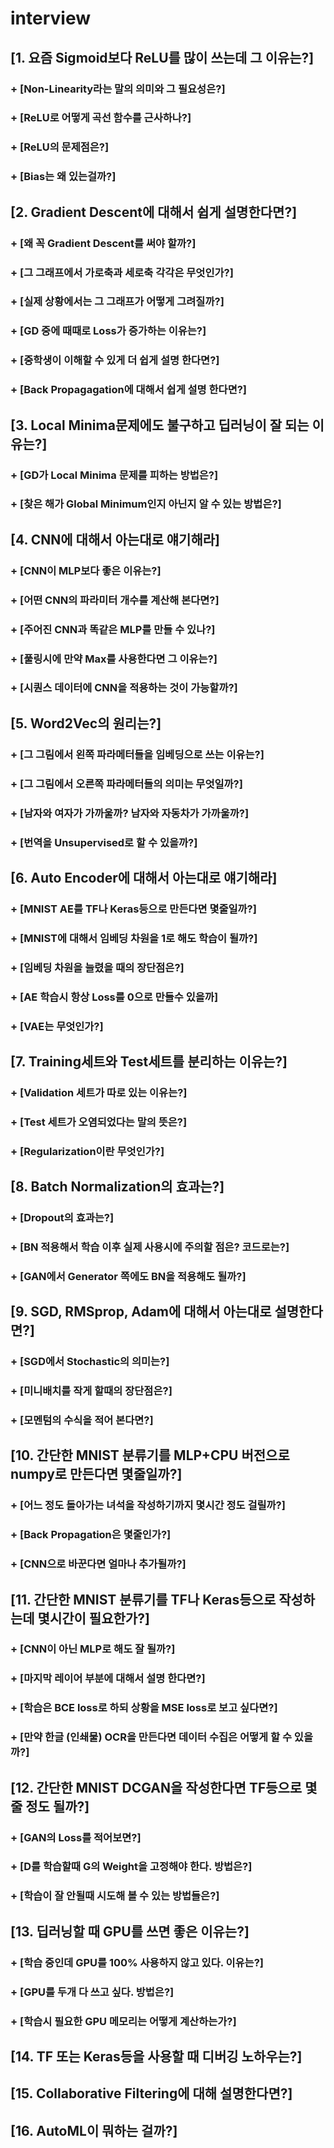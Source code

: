 # interview




## [1. 요즘 Sigmoid보다 ReLU를 많이 쓰는데 그 이유는?]
### + [Non-Linearity라는 말의 의미와 그 필요성은?]
### + [ReLU로 어떻게 곡선 함수를 근사하나?]
### + [ReLU의 문제점은?]
### + [Bias는 왜 있는걸까?]

## [2. Gradient Descent에 대해서 쉽게 설명한다면?]
### + [왜 꼭 Gradient Descent를 써야 할까?]
### + [그 그래프에서 가로축과 세로축 각각은 무엇인가?]
### + [실제 상황에서는 그 그래프가 어떻게 그려질까?]
### + [GD 중에 때때로 Loss가 증가하는 이유는?]
### + [중학생이 이해할 수 있게 더 쉽게 설명 한다면?]
### + [Back Propagagation에 대해서 쉽게 설명 한다면?]

## [3. Local Minima문제에도 불구하고 딥러닝이 잘 되는 이유는?]
### + [GD가 Local Minima 문제를 피하는 방법은?]
### + [찾은 해가 Global Minimum인지 아닌지 알 수 있는 방법은?]

## [4. CNN에 대해서 아는대로 얘기해라]
### + [CNN이 MLP보다 좋은 이유는?]
### + [어떤 CNN의 파라미터 개수를 계산해 본다면?]
### + [주어진 CNN과 똑같은 MLP를 만들 수 있나?]
### + [풀링시에 만약 Max를 사용한다면 그 이유는?]
### + [시퀀스 데이터에 CNN을 적용하는 것이 가능할까?]

## [5. Word2Vec의 원리는?]
### + [그 그림에서 왼쪽 파라메터들을 임베딩으로 쓰는 이유는?]
### + [그 그림에서 오른쪽 파라메터들의 의미는 무엇일까?]
### + [남자와 여자가 가까울까? 남자와 자동차가 가까울까?]
### + [번역을 Unsupervised로 할 수 있을까?]

## [6. Auto Encoder에 대해서 아는대로 얘기해라]
### + [MNIST AE를 TF나 Keras등으로 만든다면 몇줄일까?]
### + [MNIST에 대해서 임베딩 차원을 1로 해도 학습이 될까?]
### + [임베딩 차원을 늘렸을 때의 장단점은?]
### + [AE 학습시 항상 Loss를 0으로 만들수 있을까]
### + [VAE는 무엇인가?]

## [7. Training세트와 Test세트를 분리하는 이유는?]
### + [Validation 세트가 따로 있는 이유는?]
### + [Test 세트가 오염되었다는 말의 뜻은?]
### + [Regularization이란 무엇인가?]

## [8. Batch Normalization의 효과는?]
### + [Dropout의 효과는?]
### + [BN 적용해서 학습 이후 실제 사용시에 주의할 점은? 코드로는?]
### + [GAN에서 Generator 쪽에도 BN을 적용해도 될까?]

## [9. SGD, RMSprop, Adam에 대해서 아는대로 설명한다면?]
### + [SGD에서 Stochastic의 의미는?]
### + [미니배치를 작게 할때의 장단점은?]
### + [모멘텀의 수식을 적어 본다면?]

## [10. 간단한 MNIST 분류기를 MLP+CPU 버전으로 numpy로 만든다면 몇줄일까?]
### + [어느 정도 돌아가는 녀석을 작성하기까지 몇시간 정도 걸릴까?]
### + [Back Propagation은 몇줄인가?]
### + [CNN으로 바꾼다면 얼마나 추가될까?]

## [11. 간단한 MNIST 분류기를 TF나 Keras등으로 작성하는데 몇시간이 필요한가?]
### + [CNN이 아닌 MLP로 해도 잘 될까?]
### + [마지막 레이어 부분에 대해서 설명 한다면?]
### + [학습은 BCE loss로 하되 상황을 MSE loss로 보고 싶다면?]
### + [만약 한글 (인쇄물) OCR을 만든다면 데이터 수집은 어떻게 할 수 있을까?]

## [12. 간단한 MNIST DCGAN을 작성한다면 TF등으로 몇줄 정도 될까?]
### + [GAN의 Loss를 적어보면?]
### + [D를 학습할때 G의 Weight을 고정해야 한다. 방법은?]
### + [학습이 잘 안될때 시도해 볼 수 있는 방법들은?]

## [13. 딥러닝할 때 GPU를 쓰면 좋은 이유는?]
### + [학습 중인데 GPU를 100% 사용하지 않고 있다. 이유는?]
### + [GPU를 두개 다 쓰고 싶다. 방법은?]
### + [학습시 필요한 GPU 메모리는 어떻게 계산하는가?]

## [14. TF 또는 Keras등을 사용할 때 디버깅 노하우는?]

## [15. Collaborative Filtering에 대해 설명한다면?]

## [16. AutoML이 뭐하는 걸까?]
